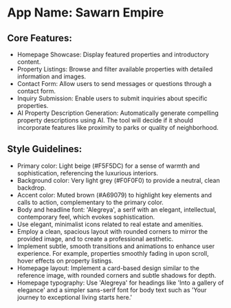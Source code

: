 # **App Name**: Sawarn Empire

## Core Features:

- Homepage Showcase: Display featured properties and introductory content.
- Property Listings: Browse and filter available properties with detailed information and images.
- Contact Form: Allow users to send messages or questions through a contact form.
- Inquiry Submission: Enable users to submit inquiries about specific properties.
- AI Property Description Generation: Automatically generate compelling property descriptions using AI. The tool will decide if it should incorporate features like proximity to parks or quality of neighborhood.

## Style Guidelines:

- Primary color: Light beige (#F5F5DC) for a sense of warmth and sophistication, referencing the luxurious interiors.
- Background color: Very light grey (#F0F0F0) to provide a neutral, clean backdrop.
- Accent color: Muted brown (#A69079) to highlight key elements and calls to action, complementary to the primary color.
- Body and headline font: 'Alegreya', a serif with an elegant, intellectual, contemporary feel, which evokes sophistication.
- Use elegant, minimalist icons related to real estate and amenities.
- Employ a clean, spacious layout with rounded corners to mirror the provided image, and to create a professional aesthetic.
- Implement subtle, smooth transitions and animations to enhance user experience. For example, properties smoothly fading in upon scroll, hover effects on property listings.
- Homepage layout: Implement a card-based design similar to the reference image, with rounded corners and subtle shadows for depth.
- Homepage typography: Use 'Alegreya' for headings like 'Into a gallery of elegance' and a simpler sans-serif font for body text such as 'Your journey to exceptional living starts here.'